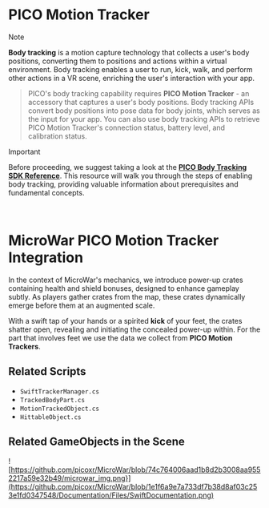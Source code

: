 # PICO Motion Tracker 
> [!NOTE]
> **Body tracking** is a motion capture technology that collects a user's body positions, converting them to positions and actions within a virtual environment. Body tracking enables a user to run, kick, walk, and perform other actions in a VR scene, enriching the user's interaction with your app.

> PICO's body tracking capability requires **PICO Motion Tracker** - an accessory that captures a user's body positions. Body tracking APIs convert body positions into pose data for body joints, which serves as the input for your app. You can also use body tracking APIs to retrieve PICO Motion Tracker's connection status, battery level, and calibration status.

> [!IMPORTANT]
> Before proceeding, we suggest taking a look at the **[PICO Body Tracking SDK Reference](https://developer-global.pico-interactive.com/document/unity/body-tracking/)**. This resource will walk you through the steps of enabling body tracking, providing valuable information about prerequisites and fundamental concepts.

<br>

# MicroWar PICO Motion Tracker Integration
In the context of MicroWar's mechanics, we introduce power-up crates containing health and shield bonuses, designed to enhance gameplay subtly.
As players gather crates from the map, these crates dynamically emerge before them at an augmented scale.
>
With a swift tap of your hands or a spirited **kick** of your feet, the crates shatter open, revealing and initiating the concealed power-up within.
For the part that involves feet we use the data we collect from **PICO Motion Trackers**.

## Related Scripts
- `SwiftTrackerManager.cs`
- `TrackedBodyPart.cs`
- `MotionTrackedObject.cs`
- `HittableObject.cs`

## Related GameObjects in the Scene
![https://github.com/picoxr/MicroWar/blob/74c764006aad1b8d2b3008aa9552217a59e32b49/microwar_img.png}](https://github.com/picoxr/MicroWar/blob/1e1f6a9e7a733df7b38d8af03c253e1fd0347548/Documentation/Files/SwiftDocumentation.png)
